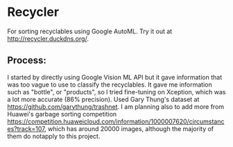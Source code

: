 # Recycler
For sorting recyclables using Google AutoML. Try it out at http://recycler.duckdns.org/.

## Process:
I started by directly using Google Vision ML API but it gave information that was too vague to use to classify the recyclables.
It gave me information such as "bottle", or "products", so I tried fine-tuning on Xception, which was a lot more accurate 
(86% precision). Used Gary Thung's dataset at https://github.com/garythung/trashnet. I am planning also to 
add more from Huawei's garbage sorting competition https://competition.huaweicloud.com/information/1000007620/circumstances?track=107,
which has around 20000 images, although the majority of them do notapply to this project.
